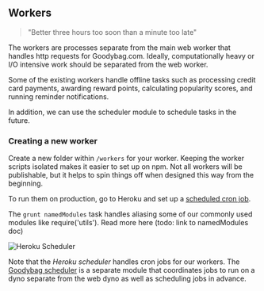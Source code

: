 Workers
---

> "Better three hours too soon than a minute too late"

The workers are processes separate from the main web worker that handles
http requests for Goodybag.com. Ideally, computationally heavy or I/O intensive
work should be separated from the web worker.

Some of the existing workers handle offline tasks such as processing credit card payments, awarding reward points, calculating popularity scores, and running
reminder notifications.

In addition, we can use the scheduler module to schedule tasks in the future.

### Creating a new worker

Create a new folder within `/workers` for your worker. Keeping the worker
scripts isolated makes it easier to set up on npm. Not all workers will be
publishable, but it helps to spin things off when designed this way from the
beginning.

To run them on production, go to Heroku and set up a [scheduled cron
 job](https://scheduler.heroku.com/dashboard).

 The `grunt namedModules` task handles aliasing
 some of our commonly used modules like require('utils'). Read more here
 (todo: link to namedModules doc)

![Heroku Scheduler](https://s3.amazonaws.com/uploads.hipchat.com/42627/356137/QLkEXrrQJGCPupN/Screen%20Shot%202015-07-02%20at%2011.30.01%20AM.png)

Note that the *Heroku scheduler* handles cron jobs for our workers. The
[Goodybag scheduler](scheduler/README.md) is a separate module that coordinates
jobs to run on a dyno separate from the web dyno as well as scheduling jobs in
advance.
